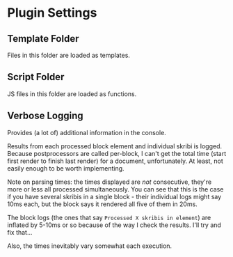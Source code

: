 # Plugin Settings

## **Template Folder**

Files in this folder are loaded as templates.

## **Script Folder**

JS files in this folder are loaded as functions.

## **Verbose Logging**

Provides (a lot of) additional information in the console.

Results from each processed block element and individual skribi is logged. Because postprocessors are called per-block, I can't get the total time (start first render to finish last render) for a document, unfortunately. At least, not easily enough to be worth implementing.

Note on parsing times: the times displayed are *not* consecutive, they're more or less all processed simultaneously. You can see that this is the case if you have several skribis in a single block - their individual logs might say 10ms each, but the block says it rendered all five of them in 20ms.

The block logs (the ones that say `Processed X skribis in element`) are inflated by 5-10ms or so because of the way I check the results. I'll try and fix that...

Also, the times inevitably vary somewhat each execution.